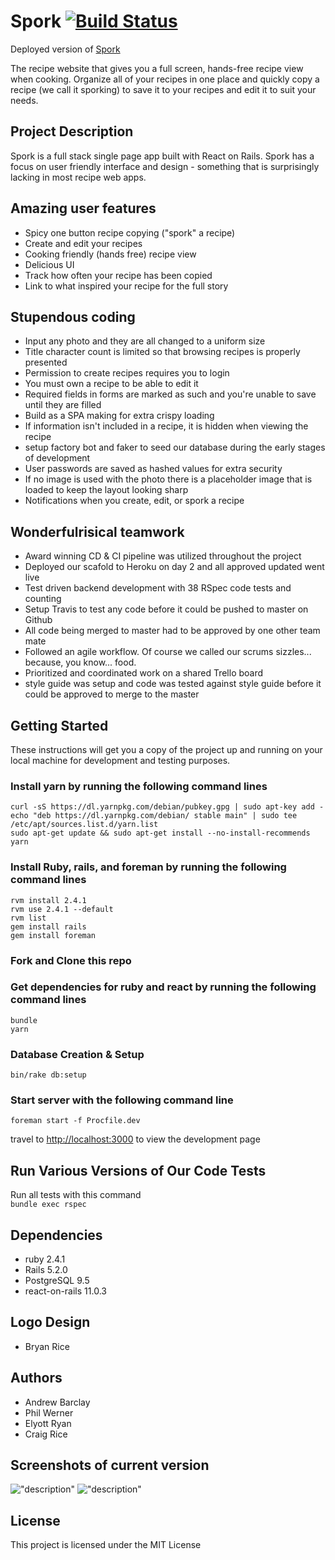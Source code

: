 # Spork [![Build Status](https://travis-ci.org/thelornenelson/zen-spork.svg?branch=master)](https://travis-ci.org/thelornenelson/zen-spork)

Deployed version of [Spork](https://damp-cove-57304.herokuapp.com/)

The recipe website that gives you a full screen, hands-free recipe view when cooking. Organize all of your recipes in one place and quickly copy a recipe (we call it sporking) to save it to your recipes and edit it to suit your needs.

## Project Description
Spork is a full stack single page app built with React on Rails. Spork has a focus on user friendly interface and design - something that is surprisingly lacking in most recipe web apps.

## Amazing user features

* Spicy one button recipe copying ("spork" a recipe)
* Create and edit your recipes
* Cooking friendly (hands free) recipe view
* Delicious UI
* Track how often your recipe has been copied
* Link to what inspired your recipe for the full story

## Stupendous coding

* Input any photo and they are all changed to a uniform size
* Title character count is limited so that browsing recipes is properly presented
* Permission to create recipes requires you to login
* You must own a recipe to be able to edit it
* Required fields in forms are marked as such and you're unable to save until they are filled
* Build as a SPA making for extra crispy loading
* If information isn't included in a recipe, it is hidden when viewing the recipe
* setup factory bot and faker to seed our database during the early stages of development
* User passwords are saved as hashed values for extra security
* If no image is used with the photo there is a placeholder image that is loaded to keep the layout looking sharp
* Notifications when you create, edit, or spork a recipe


## Wonderfulrisical teamwork

* Award winning CD & CI pipeline was utilized throughout the project
* Deployed our scafold to Heroku on day 2 and all approved updated went live
* Test driven backend development with 38 RSpec code tests and counting
* Setup Travis to test any code before it could be pushed to master on Github
* All code being merged to master had to be approved by one other team mate
* Followed an agile workflow. Of course we called our scrums sizzles... because, you know... food.
* Prioritized and coordinated work on a shared Trello board
* style guide was setup and code was tested against style guide before it could be approved to merge to the master 


## Getting Started
These instructions will get you a copy of the project up and running on your local machine for development and testing purposes.

### Install yarn by running the following command lines

```curl -sS https://dl.yarnpkg.com/debian/pubkey.gpg | sudo apt-key add -```  
```echo "deb https://dl.yarnpkg.com/debian/ stable main" | sudo tee /etc/apt/sources.list.d/yarn.list```  
```sudo apt-get update && sudo apt-get install --no-install-recommends yarn```  

### Install Ruby, rails, and foreman by running the following command lines

```rvm install 2.4.1 ```  
```rvm use 2.4.1 --default```  
```rvm list```  
```gem install rails```  
```gem install foreman```  

### Fork and Clone this repo

### Get dependencies for ruby and react by running the following command lines

```bundle```  
```yarn```  

### Database Creation & Setup

```bin/rake db:setup```  

### Start server with the following command line

```foreman start -f Procfile.dev```  

travel to [http://localhost:3000](http://localhost:3000) to view the development page

## Run Various Versions of Our Code Tests

Run all tests with this command  
```bundle exec rspec```  

## Dependencies

* ruby 2.4.1
* Rails 5.2.0
* PostgreSQL 9.5
* react-on-rails 11.0.3

## Logo Design

* Bryan Rice

## Authors

* Andrew Barclay
* Phil Werner
* Elyott Ryan
* Craig Rice

## Screenshots of current version

!["description"](#)
!["description"](#)

## License

This project is licensed under the MIT License
